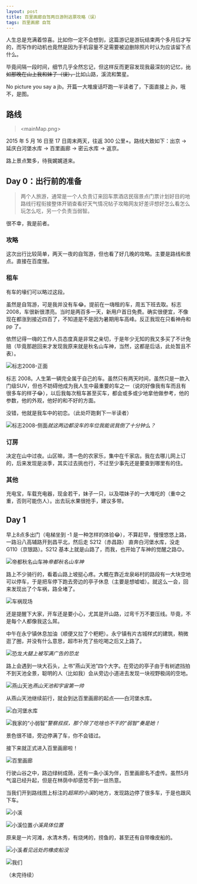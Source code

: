 ```yaml
---
layout: post
title: 百里画廊自驾两日游附逃票攻略（误）
tags: 百里画廊 自驾
---
```


人生总是充满着惊喜。比如你一定不会想到，这篇游记是游玩结束两个多月后才写的，而写作的动机也竟然是因为手机容量不足需要被迫删除照片时认为应该留下点什么。

毕竟间隔一段时间，细节几乎全然忘记，但这样反而更容发现我最深刻的记忆，<del>比如那晚在山上我和妹子（误），</del>比如山路，溪流和繁星。

No picture you say a jb。开篇一大堆废话吓跑一半读者了，下面直接上 jb，哦不，是图。

## 路线

> <mainMap.png>

2015 年 5 月 16 日至 17 日周末两天，往返 300 公里+。路线大致如下：出京 -> 延庆白河堡水库 -> 百里画廊 -> 密云水库 -> 返京。

路上景点繁多，待我娓娓道来。

## Day 0：出行前的准备

> 两个人旅游，通常是一个人负责订来回车票酒店民宿景点门票计划好目的地路线行程衔接整体开销查看好天气情况帖子攻略网友好差评想好怎么看怎么玩怎么吃，另一个负责当弱智。

很不幸，我是前者。

### 攻略

这次出行比较简单，两天一夜的自驾游，但也看了好几晚的攻略。主要是路线和景点。直接在百度搜。

### 租车

有车的壕们可以略过这段。

虽然是自驾游，可是我并没有车😂。提前在一嗨租的车，周五下班去取。标志 2008，车很新很漂亮。当时是两百多一天，新用户首日免费。确实很便宜，不像现在都涨到接近四百了，不知道是不是因为暑期用车高峰。反正我现在只看神舟和 pp 了。

依然记得一嗨的工作人员态度真是非常之亲切，于是年少无知的我又多买了不计免赔（毕竟那趟回来才发现我原来就是秋名山车神，当然，这都是后话，此处暂且不表）。

<img src="http://pic.yupoo.com/dragonwong/ER5lkt5n/medium.jpg" alt="标志2008-正面">

标志 2008。人生第一辆完全属于自己的车。虽然只有两天时间，虽然只是一款入门级SUV，但也不妨碍他成为我人生中最重要的车之一（说的好像我有车而且有很多车的样子😂），以后我每次租车甚至买车，都会或多或少地拿他做参考，他的参数，他的外观，他好的和不好的方面。

没错，他就是我车中的初恋。（此处吓跑剩下一半读者）

<img src="http://pic.yupoo.com/dragonwong/ER5lkz6f/medish.jpg" alt="标志2008-侧面"><em class="img-alt">就这两边都没车的车位我能说我倒了十分钟么？</em>

### 订房

决定在山中过夜。山区嘛，清一色的农家乐，集中在千家店。我在去哪儿网上订的，后来发现是淡季，其实过去挑也行，不过至少事先还是要查到哪里有的住。

### 其他

充电宝，车载充电器，现金若干，妹子一只，以及喂妹子的一大堆吃的（重中之重，否则可能伤人）。出去玩水果很抢手，建议多带。

## Day 1

早上8点多出门（电梯坐到 -1 是一种怎样的体验😂），不算赶早，慢慢悠悠上路，一路沿八高辅路开到昌平北，然后走 S212（赤昌路） 直奔白河堡水库，没走 G110（京银路）。S212 基本上就是山路了，而我，也开始了车神的觉醒之路😌。

<img src="http://pic.yupoo.com/dragonwong/ER5lG69P/medish.jpg" alt="帝都秋名山车神"><em class="img-alt">帝都秋名山车神</em>

路上不少骑行的，看着山路上坡挺心疼。大概在靠近龙泉峪村的路段有一大块空地可以停车，于是把车停下跑去旁边的亭子休息（主要是想嘘嘘）。就这么一会，回来发现出了个车祸，路全堵了。

<img src="http://pic.yupoo.com/dragonwong/ER5lFUqk/medish.jpg" alt="车祸现场">

还是提醒下大家，开车还是要小心，尤其是开山路，过弯千万不要压线。毕竟，不是每个人都像我这么屌。

中午在永宁镇休息加油（顺便又拉了个粑粑）。永宁镇有片古城样式的建筑，稍微逛了圈，并没有什么意思，超市补充了些吃喝之后又上路了。

<img src="http://pic.yupoo.com/dragonwong/ER5lzJTF/medish.jpg" alt="恐龙"><em class="img-alt">大腿上被写满广告的恐龙</em>

路上会遇到一块大石头，上书“燕山天池”四个大字。在旁边的亭子由于有树遮挡拍不到天池全景，聪明的人（比如我）会从旁边小道进去发现一块视野极阔的空地。

<img src="http://pic.yupoo.com/dragonwong/ER5lA8Ia/medish.jpg" alt="燕山天池"><em class="img-alt">燕山天池和宇宙第一帅</em>

从燕山天池继续前行，就会到达百里画廊的起点——白河堡水库。

<img src="http://pic.yupoo.com/dragonwong/ER5lApQu/medish.jpg" alt="白河堡水库">

<img src="http://pic.yupoo.com/dragonwong/ER5lARta/medish.jpg" alt="我家的“小弱智”"><em class="img-alt">警察叔叔，那个除了吃啥也不干的“弱智”奏是她！</em>

景色很不错，旁边停满了车，你不会错过。

接下来就正式进入百里画廊啦！

<img src="http://pic.yupoo.com/dragonwong/ER5lACqf/medish.jpg" alt="百里画廊">

行驶山谷之中，路边绿树成荫，还有一条小溪为伴，百里画廊名不虚传。虽然5月气温已经升起，但是在林荫中却感觉不到一丝热意。

当我们开到路线图上标注的*超屌的小溪*的地方，发现路边停了很多车，于是也跟风下车。

<img src="http://pic.yupoo.com/dragonwong/ER5lyRAw/medish.jpg" alt="小溪">

<img src="http://pic.yupoo.com/dragonwong/ER5lyZWh/medish.jpg" alt="小溪位置"><em class="img-alt">小溪具体位置</em>

原来是一片河滩，水清木秀，有烧烤的，捞鱼的，甚至还有自带橡皮船的。

<img src="http://pic.yupoo.com/dragonwong/ER5lzhij/medish.jpg" alt="小溪"><em class="img-alt">看见远处的橡皮船没</em>

<img src="http://pic.yupoo.com/dragonwong/ER5lAih8/medish.jpg" alt="我们">

（未完待续）
